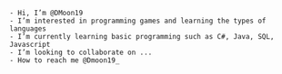     - Hi, I’m @DMoon19 
    - I’m interested in programming games and learning the types of languages
    - I’m currently learning basic programming such as C#, Java, SQL, Javascript
    - I’m looking to collaborate on ...
    - How to reach me @Dmoon19_


